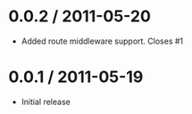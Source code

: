 
0.0.2 / 2011-05-20 
==================

  * Added route middleware support. Closes #1

0.0.1 / 2011-05-19 
==================

  * Initial release
